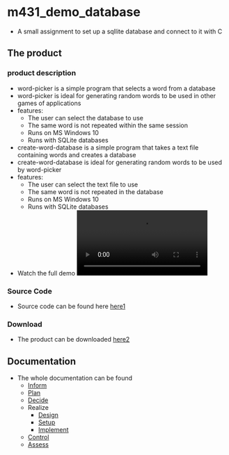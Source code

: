 # m431_demo_database
* A small assignment to set up a sqllite database and connect to it with C

## The product
### product description
* word-picker is a simple program that selects a word from a database
* word-picker is ideal for generating random words to be used in other games of applications
* features:
  * The user can select the database to use
  * The same word is not repeated within the same session
  * Runs on MS Windows 10
  * Runs with SQLite databases
* create-word-database is a simple program that takes a text file containing words and creates a database
* create-word-database is ideal for generating random words to be used by word-picker
* features:
  * The user can select the text file to use
  * The same word is not repeated in the database
  * Runs on MS Windows 10
  * Runs with SQLite databases
* Watch the full demo 
![video](./01_Documentation/02_resources/videos/full-demo.mp4)

### Source Code
* Source code can be found here [here1]

### Download
* The product can be downloaded [here2]

## Documentation
* The whole documentation can be found 
  * [Inform]
  * [Plan]
  * [Decide]
  * Realize
    * [Design]
    * [Setup]
    * [Implement]
  * [Control]
  * [Assess]


[Inform]: https://github.com/tbz-neil-devlin/m431_demo_database/blob/main/01_Documentation/01_iperka/01_inform.md
[Plan]: https://github.com/tbz-neil-devlin/m431_demo_database/blob/main/01_Documentation/01_iperka/02_plan.md
[Decide]: https://github.com/tbz-neil-devlin/m431_demo_database/blob/main/01_Documentation/01_iperka/03_decide.md
[Design]: https://github.com/tbz-neil-devlin/m431_demo_database/blob/main/01_Documentation/01_iperka/04a_realize_design.md
[Setup]: https://github.com/tbz-neil-devlin/m431_demo_database/blob/main/01_Documentation/01_iperka/04b_realize_setup.md
[Implement]: https://github.com/tbz-neil-devlin/m431_demo_database/blob/main/01_Documentation/01_iperka/04c_realize_implement.md
[Control]: https://github.com/tbz-neil-devlin/m431_demo_database/blob/main/01_Documentation/01_iperka/05_control.md
[Assess]: https://github.com/tbz-neil-devlin/m431_demo_database/blob/main/01_Documentation/01_iperka/06_assess.md

[here1]: https://github.com/tbz-neil-devlin/m431_demo_database/tree/main/02_Code
[here2]: https://github.com/tbz-neil-devlin/m431_demo_database/tree/main/02_Code/download

